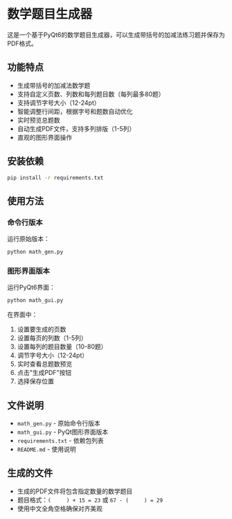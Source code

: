 # 数学题目生成器

这是一个基于PyQt6的数学题目生成器，可以生成带括号的加减法练习题并保存为PDF格式。

## 功能特点

- 生成带括号的加减法数学题
- 支持自定义页数、列数和每列题目数（每列最多80题）
- 支持调节字号大小（12-24pt）
- 智能调整行间距，根据字号和题数自动优化
- 实时预览总题数
- 自动生成PDF文件，支持多列排版（1-5列）
- 直观的图形界面操作

## 安装依赖

```bash
pip install -r requirements.txt
```

## 使用方法

### 命令行版本
运行原始版本：
```bash
python math_gen.py
```

### 图形界面版本
运行PyQt6界面：
```bash
python math_gui.py
```

在界面中：
1. 设置要生成的页数
2. 设置每页的列数（1-5列）
3. 设置每列的题目数量（10-80题）
4. 调节字号大小（12-24pt）
5. 实时查看总题数预览
6. 点击"生成PDF"按钮
7. 选择保存位置

## 文件说明

- `math_gen.py` - 原始命令行版本
- `math_gui.py` - PyQt图形界面版本
- `requirements.txt` - 依赖包列表
- `README.md` - 使用说明

## 生成的文件

- 生成的PDF文件将包含指定数量的数学题目
- 题目格式：`(     ) + 15 = 23` 或 `67 - (     ) = 29`
- 使用中文全角空格确保对齐美观